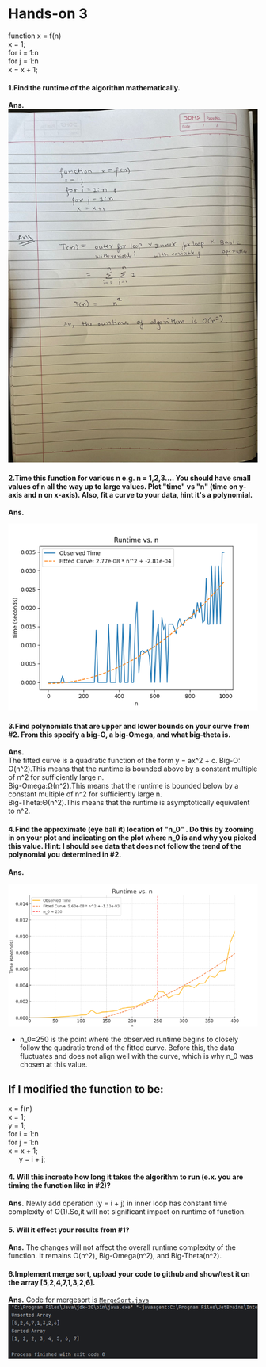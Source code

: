 # Hands-on 3
function x = f(n) <br>
x = 1; <br>
for i = 1:n <br>
for j = 1:n<br>
x = x + 1;

#### 1.Find the runtime of the algorithm mathematically.
**Ans.**<br>
![ans_1.jpg](ans_1.jpg)


#### 2.Time this function for various n e.g. n = 1,2,3.... You should have small values of n all the way up to large values. Plot "time" vs "n" (time on y-axis and n on x-axis). Also, fit a curve to your data, hint it's a polynomial.  

   <b>Ans.</b> <br>

![time-vs-n.png](time-vs-n.png)

#### 3.Find polynomials that are upper and lower bounds on your curve from #2. From this specify a big-O, a big-Omega, and what big-theta is. <br>

<b>Ans.</b><br>
The fitted curve is a quadratic function of the form y = ax^2 + c.
Big-O: O(n^2).This means that the runtime is bounded above by a constant multiple of n^2 for sufficiently large n. <br>
Big-Omega:Ω(n^2).This means that the runtime is bounded below by a constant multiple of n^2 for sufficiently large n. <br>
Big-Theta:Θ(n^2).This means that the runtime is asymptotically equivalent to n^2. <br>

#### 4.Find the approximate (eye ball it) location of "n_0" . Do this by zooming in on your plot and indicating on the plot where n_0 is and why you picked this value. Hint: I should see data that does not follow the trend of the polynomial you determined in #2.<br>

<b>Ans.</b>

![n_0.png](n_0.png)

* n_0=250 is the point where the observed runtime begins to closely follow the quadratic trend of the fitted curve. Before this, the data fluctuates and does not align well with the curve, which is why n_0 was chosen at this value.

## If I modified the function to be:
x = f(n) <br>
x = 1; <br>
y = 1;<br>
for i = 1:n<br>
for j = 1:n<br>
x = x + 1;<br>
`   `y = i + j;

#### 4. Will this increate how long it takes the algorithm to run (e.x. you are timing the function like in #2)? <br>

**Ans.** Newly add operation (y = i + j) in inner loop has constant time complexity of O(1).So,it will not significant impact on runtime of function.

#### 5. Will it effect your results from #1?<br>

**Ans.** The changes will not affect the overall runtime complexity of the function. It remains O(n^2), Big-Omega(n^2), and Big-Theta(n^2).

#### 6.Implement merge sort, upload your code to github and show/test it on the array [5,2,4,7,1,3,2,6].<br>

**Ans.** Code for mergesort is  [`MergeSort.java`](MergeSort.java)<br>![merge_sort.png](merge_sort.png)
